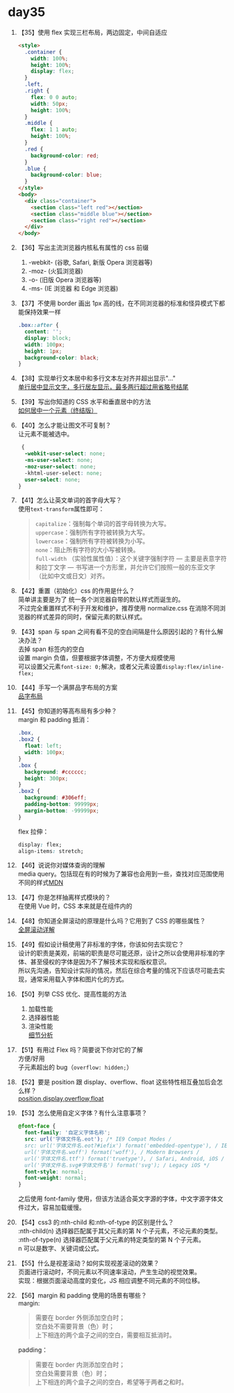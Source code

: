 # day35

1. 【35】使用 flex 实现三栏布局，两边固定，中间自适应

   ```html
   <style>
     .container {
       width: 100%;
       height: 100%;
       display: flex;
     }
     .left,
     .right {
       flex: 0 0 auto;
       width: 50px;
       height: 100%;
     }
     .middle {
       flex: 1 1 auto;
       height: 100%;
     }
     .red {
       background-color: red;
     }
     .blue {
       background-color: blue;
     }
   </style>
   <body>
     <div class="container">
       <section class="left red"></section>
       <section class="middle blue"></section>
       <section class="right red"></section>
     </div>
   </body>
   ```

2. 【36】写出主流浏览器内核私有属性的 css 前缀

   1. -webkit- (谷歌, Safari, 新版 Opera 浏览器等)
   2. -moz- (火狐浏览器)
   3. -o- (旧版 Opera 浏览器等)
   4. -ms- (IE 浏览器 和 Edge 浏览器)

3. 【37】不使用 border 画出 1px 高的线，在不同浏览器的标准和怪异模式下都能保持效果一样

   ```css
   .box::after {
     content: '';
     display: block;
     width: 100px;
     height: 1px;
     background-color: black;
   }
   ```

4. 【38】实现单行文本居中和多行文本左对齐并超出显示"..."  
   [单行居中显示文字，多行居左显示，最多两行超过用省略号结尾](https://github.com/chokcoco/iCSS/issues/50)

5. 【39】写出你知道的 CSS 水平和垂直居中的方法  
   [如何居中一个元素（终结版）](https://juejin.im/post/5bc3eb8bf265da0a8a6ad1ce#comment)

6. 【40】怎么才能让图文不可复制？  
   让元素不能被选中。

   ```css
    {
     -webkit-user-select: none;
     -ms-user-select: none;
     -moz-user-select: none;
     -khtml-user-select: none;
     user-select: none;
   }
   ```

7. 【41】怎么让英文单词的首字母大写？  
   使用`text-transform`属性即可：

   > `capitalize`：强制每个单词的首字母转换为大写。  
   >  `uppercase`：强制所有字符被转换为大写。  
   >  `lowercase`：强制所有字符被转换为小写。  
   >  `none`：阻止所有字符的大小写被转换。  
   >  `full-width` （实验性属性值）：这个关键字强制字符 — 主要是表意字符和拉丁文字 — 书写进一个方形里，并允许它们按照一般的东亚文字（比如中文或日文）对齐。

8. 【42】重置（初始化）css 的作用是什么？  
   简单讲主要是为了 统一各个浏览器自带的默认样式而诞生的。  
   不过完全重置样式不利于开发和维护，推荐使用 normalize.css 在消除不同浏览器的样式差异的同时，保留元素的默认样式。

9. 【43】span 与 span 之间有看不见的空白间隔是什么原因引起的？有什么解决办法？  
   去掉 span 标签内的空白  
   设置 margin 负值，但要根据字体调整，不方便大规模使用  
   可以设置父元素`font-size: 0;`解决，或者父元素设置`display:flex/inline-flex;`

10. 【44】手写一个满屏品字布局的方案  
    [品字布局](https://github.com/haizlin/fe-interview/issues/166)

11. 【45】你知道的等高布局有多少种？  
    margin 和 padding 抵消：

    ```css
    .box,
    .box2 {
      float: left;
      width: 100px;
    }
    .box {
      background: #cccccc;
      height: 300px;
    }
    .box2 {
      background: #306eff;
      padding-bottom: 99999px;
      margin-bottom: -99999px;
    }
    ```

    flex 拉伸：

    ```css
    display: flex;
    align-items: stretch;
    ```

12. 【46】说说你对媒体查询的理解  
    media query。包括现在有的时候为了兼容也会用到一些，查找对应范围使用不同的样式[MDN](https://developer.mozilla.org/zh-CN/docs/Web/Guide/CSS/Media_queries)

13. 【47】你是怎样抽离样式模块的？  
    在使用 Vue 时，CSS 本来就是在组件内的

14. 【48】你知道全屏滚动的原理是什么吗？它用到了 CSS 的哪些属性？  
    [全屏滚动详解](https://github.com/haizlin/fe-interview/issues/182#issuecomment-535862179)

15. 【49】假如设计稿使用了非标准的字体，你该如何去实现它？  
    设计的职责是美观，前端的职责是尽可能还原，设计之所以会使用非标准的字体、甚至侵权的字体是因为不了解技术实现和版权意识。  
    所以先沟通，告知设计实际的情况，然后在综合考量的情况下应该尽可能去实现，通常采用载入字体和图片化的方式。

16. 【50】列举 CSS 优化、提高性能的方法

    1. 加载性能
    2. 选择器性能
    3. 渲染性能  
       [细节分析](https://github.com/haizlin/fe-interview/issues/190#issuecomment-498898709)

17. 【51】有用过 Flex 吗？简要说下你对它的了解  
    方便/好用  
    子元素超出的 bug（`overflow: hidden;`）

18. 【52】要是 position 跟 display、overflow、float 这些特性相互叠加后会怎么样？  
    [position,display,overflow,float](https://www.cnblogs.com/jiangtuzi/p/4128962.html)

19. 【53】怎么使用自定义字体？有什么注意事项？

    ```css
    @font-face {
      font-family: '自定义字体名称';
      src: url('字体文件名.eot'); /* IE9 Compat Modes /
      src: url('字体文件名.eot?#iefix') format('embedded-opentype'), / IE6-IE8 /
      url('字体文件名.woff') format('woff'), / Modern Browsers /
      url('字体文件名.ttf') format('truetype'), / Safari, Android, iOS /
      url('字体文件名.svg#字体文件名') format('svg'); / Legacy iOS */
      font-style: normal;
      font-weight: normal;
    }
    ```

    之后使用 font-family 使用，但该方法适合英文字源的字体，中文字源字体文件过大，容易加载缓慢。

20. 【54】css3 的:nth-child 和:nth-of-type 的区别是什么？  
    :nth-child(n) 选择器匹配属于其父元素的第 N 个子元素，不论元素的类型。  
    :nth-of-type(n) 选择器匹配属于父元素的特定类型的第 N 个子元素。  
    n 可以是数字、关键词或公式。

21. 【55】什么是视差滚动？如何实现视差滚动的效果？  
    页面进行滚动时，不同元素以不同速率滚动，产生生动的视觉效果。  
    实现：根据页面滚动高度的变化，JS 相应调整不同元素的不同位移。

22. 【56】margin 和 padding 使用的场景有哪些？  
    margin:

    > 需要在 border 外侧添加空白时；  
    >  空白处不需要背景（色）时；  
    >  上下相连的两个盒子之间的空白，需要相互抵消时。

    padding：

    > 需要在 border 内测添加空白时；  
    >  空白处需要背景（色）时；  
    >  上下相连的两个盒子之间的空白，希望等于两者之和时。
